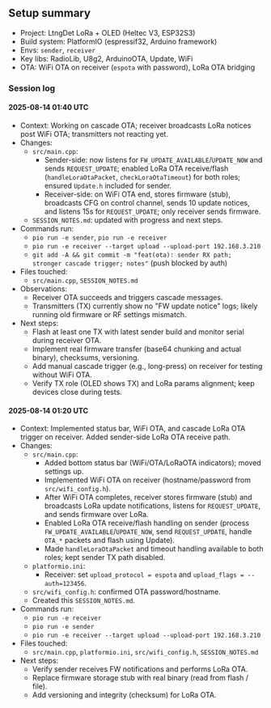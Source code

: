 ## Setup summary

- Project: LtngDet LoRa + OLED (Heltec V3, ESP32S3)
- Build system: PlatformIO (espressif32, Arduino framework)
- Envs: `sender`, `receiver`
- Key libs: RadioLib, U8g2, ArduinoOTA, Update, WiFi
- OTA: WiFi OTA on receiver (`espota` with password), LoRa OTA bridging

### Session log

#### 2025-08-14 01:40 UTC
- Context: Working on cascade OTA; receiver broadcasts LoRa notices post WiFi OTA; transmitters not reacting yet.
- Changes:
  - `src/main.cpp`:
    - Sender-side: now listens for `FW_UPDATE_AVAILABLE`/`UPDATE_NOW` and sends `REQUEST_UPDATE`; enabled LoRa OTA receive/flash (`handleLoraOtaPacket`, `checkLoraOtaTimeout`) for both roles; ensured `Update.h` included for sender.
    - Receiver-side: on WiFi OTA end, stores firmware (stub), broadcasts CFG on control channel, sends 10 update notices, and listens 15s for `REQUEST_UPDATE`; only receiver sends firmware.
  - `SESSION_NOTES.md`: updated with progress and next steps.
- Commands run:
  - `pio run -e sender`, `pio run -e receiver`
  - `pio run -e receiver --target upload --upload-port 192.168.3.210`
  - `git add -A && git commit -m "feat(ota): sender RX path; stronger cascade trigger; notes"` (push blocked by auth)
- Files touched:
  - `src/main.cpp`, `SESSION_NOTES.md`
- Observations:
  - Receiver OTA succeeds and triggers cascade messages.
  - Transmitters (TX) currently show no "FW update notice" logs; likely running old firmware or RF settings mismatch.
- Next steps:
  - Flash at least one TX with latest sender build and monitor serial during receiver OTA.
  - Implement real firmware transfer (base64 chunking and actual binary), checksums, versioning.
  - Add manual cascade trigger (e.g., long-press) on receiver for testing without WiFi OTA.
  - Verify TX role (OLED shows TX) and LoRa params alignment; keep devices close during tests.

#### 2025-08-14 01:20 UTC
- Context: Implemented status bar, WiFi OTA, and cascade LoRa OTA trigger on receiver. Added sender-side LoRa OTA receive path.
- Changes:
  - `src/main.cpp`:
    - Added bottom status bar (WiFi/OTA/LoRaOTA indicators); moved settings up.
    - Implemented WiFi OTA on receiver (hostname/password from `src/wifi_config.h`).
    - After WiFi OTA completes, receiver stores firmware (stub) and broadcasts LoRa update notifications, listens for `REQUEST_UPDATE`, and sends firmware over LoRa.
    - Enabled LoRa OTA receive/flash handling on sender (process `FW_UPDATE_AVAILABLE`/`UPDATE_NOW`, send `REQUEST_UPDATE`, handle `OTA_*` packets and flash using Update).
    - Made `handleLoraOtaPacket` and timeout handling available to both roles; kept sender TX path disabled.
  - `platformio.ini`:
    - Receiver: set `upload_protocol = espota` and `upload_flags = --auth=123456`.
  - `src/wifi_config.h`: confirmed OTA password/hostname.
  - Created this `SESSION_NOTES.md`.
- Commands run:
  - `pio run -e receiver`
  - `pio run -e sender`
  - `pio run -e receiver --target upload --upload-port 192.168.3.210`
- Files touched:
  - `src/main.cpp`, `platformio.ini`, `src/wifi_config.h`, `SESSION_NOTES.md`
- Next steps:
  - Verify sender receives FW notifications and performs LoRa OTA.
  - Replace firmware storage stub with real binary (read from flash / file).
  - Add versioning and integrity (checksum) for LoRa OTA.


